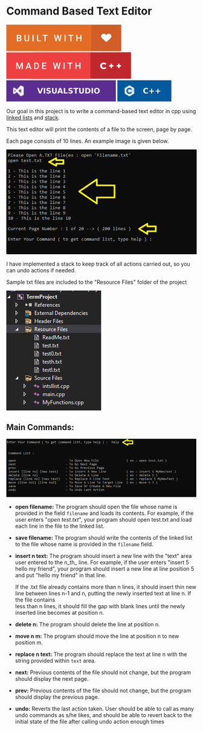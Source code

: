# Command Based Text Editor

![](https://github.com/bardakcib/resources/blob/main/badges/built-with-love.svg)
![](https://github.com/bardakcib/resources/blob/main/badges/made-with-c-plus-plus.svg)
![](https://github.com/bardakcib/resources/blob/main/badges/vs.svg)
![](https://github.com/bardakcib/resources/blob/main/badges/c%2B%2B.svg)

Our goal in this project is to write a command-based text editor in cpp using [linked lists](https://www.geeksforgeeks.org/data-structures/linked-list/) and [stack](https://www.geeksforgeeks.org/stack-in-cpp-stl/).

This text editor will print the contents of a file to the screen, page by page.

Each page consists of 10 lines. An example image is given below.

![](https://raw.githubusercontent.com/bardakcib/CommandBasedTextEditor/master/res/mainPage.png)

I have implemented a stack to keep track of all actions carried out, so you can undo actions if needed.

Sample txt files are included to the &quot;Resource Files&quot; folder of the project

![](https://raw.githubusercontent.com/bardakcib/CommandBasedTextEditor/master/res/vs2019test.png)

## Main Commands:

![](https://raw.githubusercontent.com/bardakcib/CommandBasedTextEditor/master/res/commandList.png)

- **open filename:** The program should open the file whose name is provided in the field `filename` and loads its contents. For example, if the user enters &quot;_open test.txt_&quot;, your program should open test.txt and load each line in the file to the linked list.

- **save filename:** The program should write the contents of the linked list to the file whose name is provided in the `filename` field.

- **insert n text:** The program should insert a new line with the &quot;text&quot; area user entered to the n_th_ line. For example, if the user enters &quot;insert 5 hello my friend&quot;, your program should insert a new line at line position 5 and put &quot;hello my friend&quot; in that line.

  If the .txt file already contains more than n lines, it should insert thin new line between lines n-1 and n, putting the newly inserted text at line n. If the file contains   
  less than n lines, it should fill the gap with blank lines until the newly inserted line becomes at position n.

- **delete n:** The program should delete the line at position n.

- **move n m:** The program should move the line at position n to new position m.

- **replace n text:** The program should replace the text at line n with the string provided within `text` area.

- **next:** Previous contents of the file should not change, but the program should display the next page.

- **prev:** Previous contents of the file should not change, but the program should display the previous page.

- **undo:** Reverts the last action taken. User should be able to call as many undo commands as s/he likes, and should be able to revert back to the initial state of the file after calling undo action enough times
